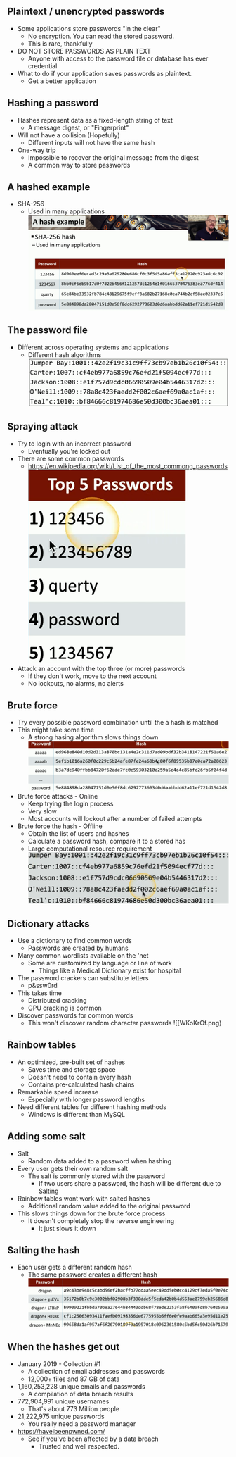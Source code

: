 ## Plaintext / unencrypted passwords
- Some applications store passwords "in the clear"
	- No encryption. You can read the stored password.
	- This is rare, thankfully
- DO NOT STORE PASSWORDS AS PLAIN TEXT
	- Anyone with access to the password file or database has ever credential
- What to do if your application saves passwords as plaintext.
	- Get a better application

## Hashing a password
- Hashes represent data as a fixed-length string of text
	- A message digest, or "Fingerprint"
- Will not have a collision (Hopefully)
	- Different inputs will not have the same hash
- One-way trip
	- Impossible to recover the original message from the digest
	- A common way to store passwords

## A hashed example
- SHA-256
	- Used in many applications
![](Images/Pasted%20image%2020231127213420.png)

## The password file
- Different across operating systems and applications
	- Different hash algorithms
![](Images/Pasted%20image%2020231127214238.png)

## Spraying attack
- Try to login with an incorrect password
	- Eventually you're locked out
- There are some common passwords
	- https://en.wikipedia.org/wiki/List_of_the_most_commong_passwords
![](Images/Pasted%20image%2020231127214339.png)
- Attack an account with the top three (or more) passwords
	- If they don't work, move to the next account
	- No lockouts, no alarms, no alerts

## Brute force
- Try every possible password combination until the a hash is matched
- This might take some time
	- A strong hasing algorithm slows things down
![](Images/Pasted%20image%2020231127214628.png)
- Brute force attacks - Online
	- Keep trying the login process
	- Very slow
	- Most accounts will lockout after a number of failed attempts
- Brute force the hash - Offline
	- Obtain the list of users and hashes
	- Calculate a password hash, compare it to a stored has
	- Large computational resource requirement
![](Images/Pasted%20image%2020231127214751.png)

## Dictionary attacks
- Use a dictionary to find common words
	- Passwords are created by humans
- Many common wordlists available on the 'net
	- Some are customized by language or line of work
		- Things like a Medical Dictionary exist for hospital
- The password crackers can substitute letters
	- p&ssw0rd
- This takes time
	- Distributed cracking
	- GPU cracking is common
- Discover passwords for common words
	- This won't discover random character passwords
![[WKoKrOf.png)

## Rainbow tables
- An optimized, pre-built set of hashes
	- Saves time and storage space
	- Doesn't need to contain every hash
	- Contains pre-calculated hash chains
- Remarkable speed increase
	- Especially with longer password lengths
- Need different tables for different hashing methods
	- Windows is different than MySQL

## Adding some salt
- Salt
	- Random data added to a password when hashing
- Every user gets their own random salt
	- The salt is commonly stored with the password
		- If two users share a password, the hash will be different due to Salting
- Rainbow tables wont work with salted hashes
	- Additional random value added to the original password
- This slows things down for the brute force process
	- It doesn't completely stop the reverse engineering
		- It just slows it down

## Salting the hash
- Each user gets a different random hash
	- The same password creates a different hash
![](Images/Pasted%20image%2020231127215345.png)

## When the hashes get out
- January 2019 - Collection #1
	- A collection of email addresses and passwords
	- 12,000+ files and 87 GB of data
- 1,160,253,228 unique emails and passwords
	- A compilation of data breach results
- 772,904,991 unique usernames
	- That's about 773 Million people
- 21,222,975 unique passwords
	- You really need a password manager
- https://haveibeenpwned.com/
	- See if you've been affected by a data breach
		- Trusted and well respected.

